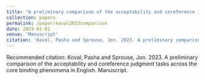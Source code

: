 ```yaml
---
title: "A preliminary comparison of the acceptability and coreference judgment tasks across the core binding phenomena in English"
collection: papers
permalink: /paper/koval2023comparison
date: 2023-01-01
venue: 'Manuscript'
citation: 'Koval, Pasha and Sprouse, Jon. 2023. A preliminary comparison of the acceptability and coreference judgment tasks across the core binding phenomena in English. Manuscript.'
---
```

Recommended citation: Koval, Pasha and Sprouse, Jon. 2023. A preliminary comparison of the acceptability and coreference judgment tasks across the core binding phenomena in English. Manuscript.